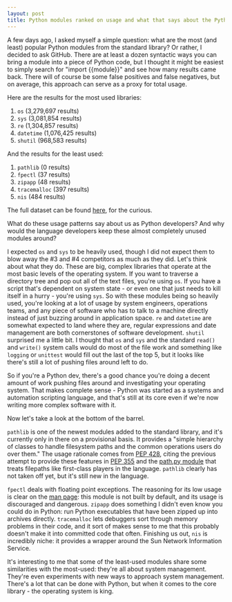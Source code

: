 ```yaml
---
layout: post
title: Python modules ranked on usage and what that says about the Python ecosystem
---
```


A few days ago, I asked myself a simple question: what are the most (and least) popular Python modules from the standard library? Or rather, I decided to ask GitHub. There are at least a dozen syntactic ways you can bring a module into a piece of Python code, but I thought it might be easiest to simply search for "import {{module}}" and see how many results came back. There will of course be some false positives and false negatives, but on average, this approach can serve as a proxy for total usage.

Here are the results for the most used libraries:

1. `os` (3,279,697 results)
2. `sys` (3,081,854 results)
3. `re` (1,304,857 results)
4. `datetime` (1,076,425 results)
5. `shutil` (968,583 results)

And the results for the least used:

1. `pathlib` (0 results)
2. `fpectl` (37 results)
3. `zipapp` (48 results)
4. `tracemalloc` (397 results)
5. `nis` (484 results)

The full dataset can be found [here](/files/python_modules.csv), for the curious.

What do these usage patterns say about us as Python developers? And why would the language developers keep these almost completely unused modules around?

I expected `os` and `sys` to be heavily used, though I did not expect them to blow away the #3 and #4 competitors as much as they did. Let's think about what they do. These are big, complex libraries that operate at the most basic levels of the operating system. If you want to traverse a directory tree and pop out all of the text files, you're using `os`. If you have a script that's dependent on system state - or even one that just needs to kill itself in a hurry - you're using `sys`. So with these modules being so heavily used, you're looking at a lot of usage by system engineers, operations teams, and any piece of software who has to talk to a machine directly instead of just buzzing around in application space. `re` and `datetime` are somewhat expected to land where they are, regular expressions and date management are both cornerstones of software development. `shutil` surprised me a little bit. I thought that `os` and `sys` and the standard `read()` and `write()` system calls would do most of the file work and something like `logging` or `unittest` would fill out the last of the top 5, but it looks like there's still a lot of pushing files around left to do.

So if you're a Python dev, there's a good chance you're doing a decent amount of work pushing files around and investigating your operating system. That makes complete sense - Python was started as a systems and automation scripting language, and that's still at its core even if we're now writing more complex software with it.

Now let's take a look at the bottom of the barrel.

`pathlib` is one of the newest modules added to the standard library, and it's currently only in there on a provisional basis. It provides a "simple hierarchy of classes to handle filesystem paths and the common operations users do over them." The usage rationale comes from [PEP 428](https://www.python.org/dev/peps/pep-0428/), citing the previous attempt to provide these features in [PEP 355](https://www.python.org/dev/peps/pep-0355/) and the [path.py module](https://github.com/jaraco/path.py) that treats filepaths like first-class players in the language. `pathlib` clearly has not taken off yet, but it's still new in the language.

`fpectl` deals with floating point exceptions. The reasoning for its low usage is clear on the [man page](https://docs.python.org/3/library/fpectl.html): this module is not built by default, and its usage is discouraged and dangerous. `zipapp` does something I didn't even know you could do in Python: run Python executables that have been zipped up into archives directly. `tracemalloc` lets debuggers sort through memory problems in their code, and it sort of makes sense to me that this probably doesn't make it into committed code that often. Finishing us out, `nis` is incredibly niche: it provides a wrapper around the Sun Network Information Service.

It's interesting to me that some of the least-used modules share some similarities with the most-used: they're all about system management. They're even experiments with new ways to approach system management. There's a lot that can be done with Python, but when it comes to the core library - the operating system is king.